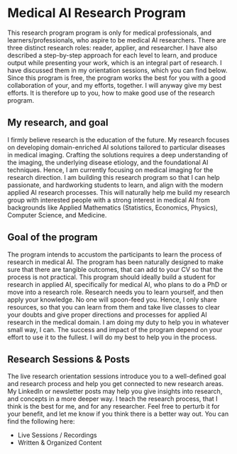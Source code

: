 # Medical AI Research Program

This research program program is only for medical professionals, and learners/professionals, who aspire to be medical AI researchers. There are three distinct research roles: reader, applier, and researcher. I have also described a step-by-step approach for each level to learn, and produce output while presenting your work, which is an integral part of research. I have discussed them in my orientation sessions, which you can find below. Since this program is free, the program works the best for you with a good collaboration of your, and my efforts, together. I will anyway give my best efforts. It is therefore up to you, how to make good use of the research program.

## My research, and goal
I firmly believe research is the education of the future. My research focuses on developing domain-enriched AI solutions tailored to particular diseases in medical imaging. Crafting the solutions requires a deep understanding of the imaging, the underlying disease etiology, and the foundational AI techniques. Hence, I am currently focusing on medical imaging for the research direction. I am building this research program so that I can help passionate, and hardworking students to learn, and align with the modern applied AI research processes. This will naturally help me build my research group with interested people with a strong interest in medical AI from backgrounds like Applied Mathematics (Statistics, Economics, Physics), Computer Science, and Medicine. 

## Goal of the program
The program intends to accustom the participants to learn the process of research in medical AI. The program has been naturally designed to make sure that there are tangible outcomes, that can add to your CV so that the process is not practical. This program should ideally build a student for research in applied AI, specifically for medical AI, who plans to do a PhD or move into a research role. Research needs you to learn yourself, and then apply your knowledge. No one will spoon-feed you. Hence, I only share resources, so that you can learn from them and take live classes to clear your doubts and give proper directions and processes for applied AI research in the medical domain. I am doing my duty to help you in whatever small way, I can. The success and impact of the program depend on your effort to use it to the fullest. I will do my best to help you in the process.

## Research Sessions & Posts
The live research orientation sessions introduce you to a well-defined goal and research process and help you get connected to new research areas. My LinkedIn or newsletter posts may help you give insights into research, and concepts in a more deeper way. I teach the research process, that I think is the best for me, and for any researcher. Feel free to perturb it for your benefit, and let me know if you think there is a better way out. You can find the following here:

* Live Sessions / Recordings
* Written & Organized Content
